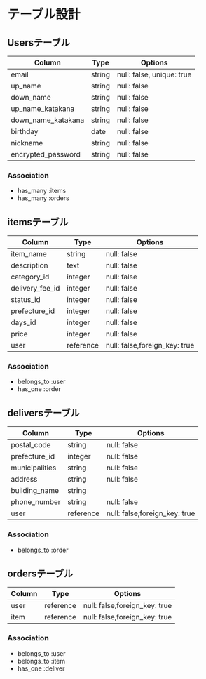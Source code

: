 # テーブル設計

## Usersテーブル

| Column     | Type   | Options     |
| ---------- | ------ | ----------- |
| email      | string | null: false, unique: true|
| up_name    | string | null: false |
| down_name  | string | null: false |
| up_name_katakana | string | null: false |
| down_name_katakana  | string | null: false |
| birthday   | date | null: false |
| nickname   | string | null: false |
| encrypted_password  | string | null: false |

### Association
- has_many :items
- has_many :orders


## itemsテーブル

| Column          | Type          | Options     |
| --------------- | ------------- | ----------- |
| item_name       | string        | null: false |
| description     | text          | null: false |
| category_id     | integer       | null: false |
| delivery_fee_id | integer       | null: false |
| status_id       | integer       | null: false |
| prefecture_id   | integer       | null: false |
| days_id         | integer       | null: false |
| price           | integer       | null: false |
| user            | reference     | null: false,foreign_key: true |

### Association
- belongs_to :user
- has_one :order

## deliversテーブル

| Column               | Type          | Options     |
| -------------------- | ------------- | ----------- |
| postal_code          | string        | null: false |
| prefecture_id        | integer       | null: false |
| municipalities       | string        | null: false |
| address              | string        | null: false |
| building_name        | string        |             |
| phone_number         | string        | null: false |
| user                 | reference     | null: false,foreign_key: true |

### Association
- belongs_to :order

## ordersテーブル

| Column          | Type          | Options     |
| --------------- | ------------- | ----------- |
| user            | reference     | null: false,foreign_key: true |
| item            | reference     | null: false,foreign_key: true |

### Association
- belongs_to :user
- belongs_to :item
- has_one :deliver